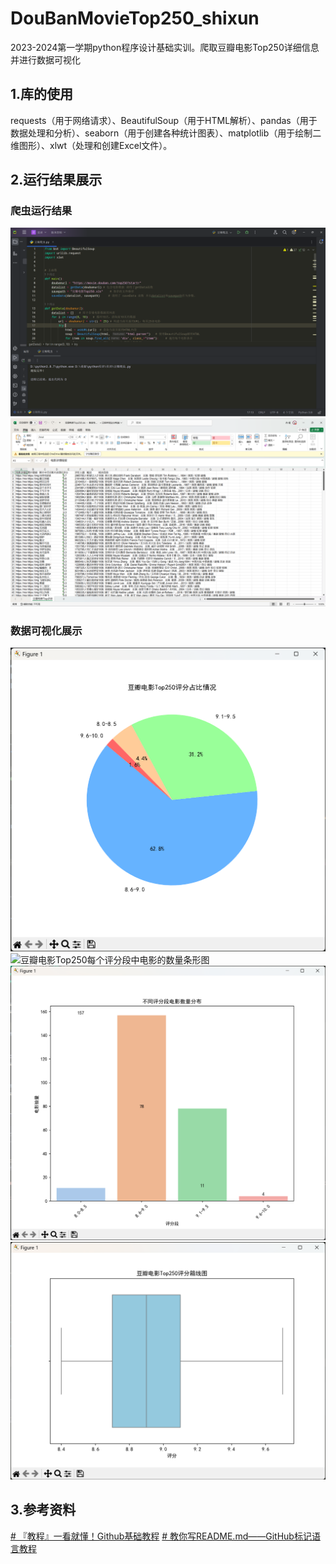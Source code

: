 # DouBanMovieTop250_shixun
2023-2024第一学期python程序设计基础实训。爬取豆瓣电影Top250详细信息并进行数据可视化
## 1.库的使用
requests（用于网络请求）、BeautifulSoup（用于HTML解析）、pandas（用于数据处理和分析）、seaborn（用于创建各种统计图表）、matplotlib（用于绘制二维图形）、xlwt（处理和创建Excel文件）。
## 2.运行结果展示
### 爬虫运行结果
![爬虫运行结果](https://github.com/jiiijie/DouBanMovieTop250_shixun/blob/main/%E7%88%AC%E8%99%AB%E8%BF%90%E8%A1%8C%E7%BB%93%E6%9E%9C.png?raw=true)
![保存文件预览](https://github.com/jiiijie/DouBanMovieTop250_shixun/blob/main/%E6%96%87%E4%BB%B6%E9%A2%84%E8%A7%88.png?raw=true)

### 数据可视化展示
![豆瓣电影Top250评分分布饼图](https://github.com/jiiijie/DouBanMovieTop250_shixun/blob/main/%E9%A5%BC%E5%9B%BE.png?raw=true)
![豆瓣电影Top250每个评分段中电影的数量条形图]([https://github.com/jiiijie/DouBanMovieTop250_shixun/blob/main/%E5%B1%8F%E5%B9%95%E6%88%AA%E5%9B%BE%202024-01-08%20201952.png?raw=true](https://github.com/jiiijie/DouBanMovieTop250_shixun/blob/main/%E6%9D%A1%E5%BD%A2%E5%9B%BE.png?raw=true))
![豆瓣电影Top250评分分布直方图](https://github.com/jiiijie/DouBanMovieTop250_shixun/blob/main/%E6%9D%A1%E5%BD%A2%E5%9B%BE.png?raw=true)
![豆瓣电影Top250评分箱线图](https://github.com/jiiijie/DouBanMovieTop250_shixun/blob/main/%E7%AE%B1%E7%BA%BF%E5%9B%BE.png?raw=true)

## 3.参考资料
[# 『教程』一看就懂！Github基础教程](https://www.bilibili.com/video/BV1hS4y1S7wL)
[# 教你写README.md——GitHub标记语言教程](https://www.bilibili.com/video/BV1Y5411W7j4)
